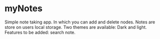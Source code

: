 # myNotes
Simple note taking app. 
In which you can add and delete nodes.
Notes are store on users local storage.
Two themes are available: Dark and light.
Features to be added: search note.
